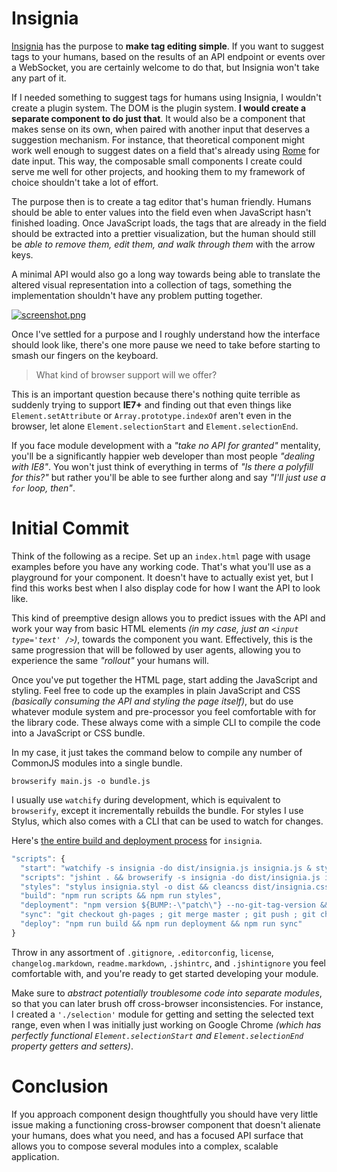 # Insignia

[Insignia][4] has the purpose to **make tag editing simple**. If you want to suggest tags to your humans, based on the results of an API endpoint or events over a WebSocket, you are certainly welcome to do that, but Insignia won't take any part of it.

If I needed something to suggest tags for humans using Insignia, I wouldn't create a plugin system. The DOM is the plugin system. **I would create a separate component to do just that**. It would also be a component that makes sense on its own, when paired with another input that deserves a suggestion mechanism. For instance, that theoretical component might work well enough to suggest dates on a field that's already using [Rome][3] for date input. This way, the composable small components I create could serve me well for other projects, and hooking them to my framework of choice shouldn't take a lot of effort.

The purpose then is to create a tag editor that's human friendly. Humans should be able to enter values into the field even when JavaScript hasn't finished loading. Once JavaScript loads, the tags that are already in the field should be extracted into a prettier visualization, but the human should still be _able to remove them, edit them, and walk through them_ with the arrow keys.

A minimal API would also go a long way towards being able to translate the altered visual representation into a collection of tags, something the implementation shouldn't have any problem putting together.

[![screenshot.png][1]][2]

Once I've settled for a purpose and I roughly understand how the interface should look like, there's one more pause we need to take before starting to smash our fingers on the keyboard.

> What kind of browser support will we offer?

This is an important question because there's nothing quite terrible as suddenly trying to support **IE7+** and finding out that even things like `Element.setAttribute` or `Array.prototype.indexOf` aren't even in the browser, let alone `Element.selectionStart` and `Element.selectionEnd`.

If you face module development with a _"take no API for granted"_ mentality, you'll be a significantly happier web developer than most people _"dealing with IE8"_. You won't just think of everything in terms of _"Is there a polyfill for this?"_ but rather you'll be able to see further along and say _"I'll just use a `for` loop, then"_.

# Initial Commit

Think of the following as a recipe. Set up an `index.html` page with usage examples before you have any working code. That's what you'll use as a playground for your component. It doesn't have to actually exist yet, but I find this works best when I also display code for how I want the API to look like.

This kind of preemptive design allows you to predict issues with the API and work your way from basic HTML elements _(in my case, just an `<input type='text' />`)_, towards the component you want. Effectively, this is the same progression that will be followed by user agents, allowing you to experience the same _"rollout"_ your humans will.

Once you've put together the HTML page, start adding the JavaScript and styling. Feel free to code up the examples in plain JavaScript and CSS _(basically consuming the API and styling the page itself)_, but do use whatever module system and pre-processor you feel comfortable with for the library code. These always come with a simple CLI to compile the code into a JavaScript or CSS bundle.

In my case, it just takes the command below to compile any number of CommonJS modules into a single bundle.

```shell
browserify main.js -o bundle.js
```

I usually use `watchify` during development, which is equivalent to `browserify`, except it incrementally rebuilds the bundle. For styles I use Stylus, which also comes with a CLI that can be used to watch for changes.

Here's [the entire build and deployment process][5] for `insignia`.

```js
"scripts": {
  "start": "watchify -s insignia -do dist/insignia.js insignia.js & stylus -w insignia.styl -o dist",
  "scripts": "jshint . && browserify -s insignia -do dist/insignia.js insignia.js && uglifyjs -m -c -o dist/insignia.min.js dist/insignia.js",
  "styles": "stylus insignia.styl -o dist && cleancss dist/insignia.css -o dist/insignia.min.css",
  "build": "npm run scripts && npm run styles",
  "deployment": "npm version ${BUMP:-\"patch\"} --no-git-tag-version && git add package.json && git commit -m \"Autogenerated pre-deployment commit\" && bower version ${BUMP:-\"patch\"} && git reset HEAD~2 && git add . && git commit -am \"Release $(cat package.json | jq -r .version)\" && git push --tags && npm publish && git push",
  "sync": "git checkout gh-pages ; git merge master ; git push ; git checkout master",
  "deploy": "npm run build && npm run deployment && npm run sync"
}
```

Throw in any assortment of `.gitignore`, `.editorconfig`, `license`, `changelog.markdown`, `readme.markdown`, `.jshintrc`, and `.jshintignore` you feel comfortable with, and you're ready to get started developing your module.

Make sure to _abstract potentially troublesome code into separate modules_, so that you can later brush off cross-browser inconsistencies. For instance, I created a `'./selection'` module for getting and setting the selected text range, even when I was initially just working on Google Chrome _(which has perfectly functional `Element.selectionStart` and `Element.selectionEnd` property getters and setters)_.

# Conclusion

If you approach component design thoughtfully you should have very little issue making a functioning cross-browser component that doesn't alienate your humans, does what you need, and has a focused API surface that allows you to compose several modules into a complex, scalable application.

[1]: https://i.imgur.com/d9M762N.png
[2]: http://bevacqua.github.io/insignia/ "Try a demo of Insignia online"
[3]: https://github.com/bevacqua/rome "bevacqua/rome on GitHub"
[4]: https://github.com/bevacqua/insignia "bevacqua/insignia on GitHub"
[5]: https://github.com/bevacqua/insignia/blob/master/package.json#L6-L12 "bevacqua/insignia/package.json on GitHub"
